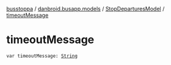 [busstoppa](../../index.md) / [danbroid.busapp.models](../index.md) / [StopDeparturesModel](index.md) / [timeoutMessage](./timeout-message.md)

# timeoutMessage

`var timeoutMessage: `[`String`](https://kotlinlang.org/api/latest/jvm/stdlib/kotlin/-string/index.html)